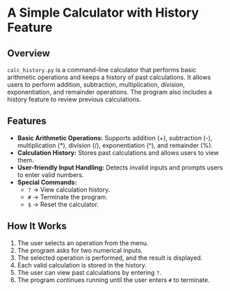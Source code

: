 # **A Simple Calculator with History Feature**

## **Overview**  
`calc_history.py` is a command-line calculator that performs basic arithmetic operations and keeps a history of past calculations. It allows users to perform addition, subtraction, multiplication, division, exponentiation, and remainder operations. The program also includes a history feature to review previous calculations.  

## **Features**  
- **Basic Arithmetic Operations:** Supports addition (+), subtraction (-), multiplication (*), division (/), exponentiation (^), and remainder (%).  
- **Calculation History:** Stores past calculations and allows users to view them.  
- **User-friendly Input Handling:** Detects invalid inputs and prompts users to enter valid numbers.  
- **Special Commands:**  
  - `?` → View calculation history.  
  - `#` → Terminate the program.  
  - `$` → Reset the calculator.  

## **How It Works**  
1. The user selects an operation from the menu.  
2. The program asks for two numerical inputs.  
3. The selected operation is performed, and the result is displayed.  
4. Each valid calculation is stored in the history.  
5. The user can view past calculations by entering `?`.  
6. The program continues running until the user enters `#` to terminate.  
